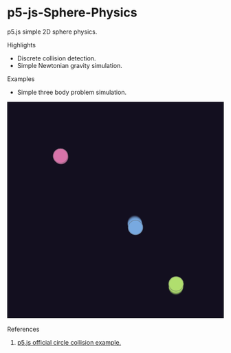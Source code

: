 # p5-js-Sphere-Physics

p5.js simple 2D sphere physics.

Highlights

- Discrete collision detection.
- Simple Newtonian gravity simulation.

Examples

- Simple three body problem simulation.

![Three body problem simulation example](README-assets/example-three-body-problem-simulation.png)

References

1. [p5.js official circle collision example.](https://p5js.org/examples/motion-circle-collision.html)

